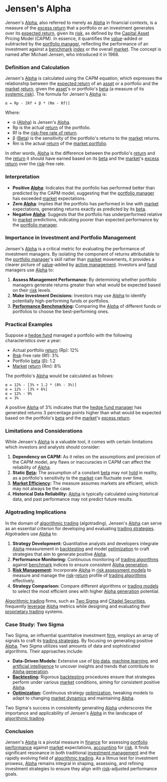 # Jensen's Alpha

Jensen's [Alpha](../a/alpha.md), also referred to merely as [Alpha](../a/alpha.md) in financial contexts, is a measure of the [excess return](../e/excess_return.md) that a portfolio or an investment generates over its [expected return](../e/expected_return.md), given its [risk](../r/risk.md), as defined by the [Capital Asset](../c/capital_asset.md) Pricing Model (CAPM). In essence, it quantifies the [value](../v/value.md)-added or subtracted by the [portfolio manager](../p/portfolio_manager.md), reflecting the performance of an investment against a [benchmark](../b/benchmark.md) [index](../i/index_instrument.md) or the overall [market](../m/market.md). The concept is named after Michael Jensen, who introduced it in 1968.

### Definition and Calculation
Jensen's [Alpha](../a/alpha.md) is calculated using the CAPM equation, which expresses the relationship between the [expected return](../e/expected_return.md) of an [asset](../a/asset.md) or a portfolio and the [market](../m/market.md) [return](../r/return.md), given the [asset](../a/asset.md)'s or portfolio's [beta](../b/beta.md) (a measure of its [systemic risk](../s/systemic_risk.md)). The formula for Jensen's [Alpha](../a/alpha.md) is:

```
α = Rp - [Rf + β * (Rm - Rf)]
```

Where:
- α ([Alpha](../a/alpha.md)) is Jensen's [Alpha](../a/alpha.md).
- Rp is the actual [return](../r/return.md) of the portfolio.
- Rf is the [risk-free rate of return](../r/risk-free_rate_of_return.md).
- β ([Beta](../b/beta.md)) is the sensitivity of the portfolio's returns to the [market](../m/market.md) returns.
- Rm is the actual [return](../r/return.md) of the [market portfolio](../m/market_portfolio.md).

In other words, [Alpha](../a/alpha.md) is the difference between the portfolio's [return](../r/return.md) and the [return](../r/return.md) it should have earned based on its [beta](../b/beta.md) and the [market](../m/market.md)'s [excess return](../e/excess_return.md) over the [risk](../r/risk.md)-free rate.

### Interpretation
- **Positive [Alpha](../a/alpha.md)**: Indicates that the portfolio has performed better than predicted by the CAPM model, suggesting that the [portfolio manager](../p/portfolio_manager.md) has exceeded [market](../m/market.md) expectations.
- **Zero [Alpha](../a/alpha.md)**: Implies that the portfolio has performed in line with [market](../m/market.md) expectations, generating returns exactly as predicted by its [beta](../b/beta.md).
- **Negative [Alpha](../a/alpha.md)**: Suggests that the portfolio has underperformed relative to [market](../m/market.md) predictions, indicating poorer than expected performance by the [portfolio manager](../p/portfolio_manager.md).

### Importance in Investment and Portfolio Management
Jensen's [Alpha](../a/alpha.md) is a critical metric for evaluating the performance of investment managers. By isolating the component of returns attributable to the [portfolio manager](../p/portfolio_manager.md)'s skill rather than [market](../m/market.md) movements, it provides a clearer picture of [value](../v/value.md)-added by [active management](../a/active_management.md). Investors and [fund](../f/fund.md) managers use [Alpha](../a/alpha.md) to:

1. **Assess Management Performance:** By determining whether portfolio managers generate returns greater than what would be expected based on their [risk](../r/risk.md) levels.
2. **Make Investment Decisions:** Investors may use [Alpha](../a/alpha.md) to identify potentially high-performing funds or portfolios.
3. **[Performance Benchmarking](../p/performance_benchmarking.md):** Comparing the [Alpha](../a/alpha.md) of different funds or portfolios to choose the best-performing ones.

### Practical Examples
Suppose a [hedge fund](../h/hedge_fund.md) managed a portfolio with the following characteristics over a year:
- Actual portfolio [return](../r/return.md) (Rp): 12%
- [Risk](../r/risk.md)-free rate (Rf): 3%
- Portfolio [beta](../b/beta.md) (β): 1.2
- [Market](../m/market.md) [return](../r/return.md) (Rm): 8%

The portfolio's [Alpha](../a/alpha.md) would be calculated as follows:
```
α = 12% - [3% + 1.2 * (8% - 3%)]
α = 12% - [3% + 6%]
α = 12% - 9%
α = 3%
```

A positive [Alpha](../a/alpha.md) of 3% indicates that the [hedge fund manager](../h/hedge_fund_manager.md) has generated returns 3 percentage points higher than what would be expected based on the portfolio's [beta](../b/beta.md) and the [market](../m/market.md)'s [excess return](../e/excess_return.md).

### Limitations and Considerations
While Jensen's [Alpha](../a/alpha.md) is a valuable tool, it comes with certain limitations which investors and analysts should consider:

1. **Dependency on CAPM:** As it relies on the assumptions and precision of the CAPM model, any flaws or inaccuracies in CAPM can affect the reliability of [Alpha](../a/alpha.md).
2. **Static [Beta](../b/beta.md):** The assumption of a constant [beta](../b/beta.md) may not [hold](../h/hold.md) in reality, as a portfolio's sensitivity to the [market](../m/market.md) can fluctuate over time.
3. **[Market Efficiency](../m/market_efficiency.md):** The measure assumes markets are efficient, which may not always be the case.
4. **Historical Data Reliability:** [Alpha](../a/alpha.md) is typically calculated using historical data, and past performance may not predict future results.

### Algotrading Implications
In the domain of [algorithmic trading](../a/algorithmic_trading.md) (algotrading), Jensen's [Alpha](../a/alpha.md) can serve as an essential criterion for developing and evaluating [trading strategies](../t/trading_strategies.md). Algotraders use [Alpha](../a/alpha.md) to:

1. **Strategy Development:** Quantitative analysts and developers integrate [Alpha](../a/alpha.md) measurement in [backtesting](../b/backtesting.md) and model [optimization](../o/optimization.md) to craft strategies that aim to generate positive [Alpha](../a/alpha.md).
2. **Performance Monitoring:** Continuous monitoring of [trading algorithms](../t/trading_algorithms.md) against [benchmark](../b/benchmark.md) indices to ensure consistent [Alpha generation](../a/alpha_generation.md).
3. **[Risk Management](../r/risk_management.md):** Incorporate [Alpha](../a/alpha.md) in [risk assessment models](../r/risk_assessment_models.md) to measure and manage the [risk](../r/risk.md)-[return](../r/return.md) profile of [trading algorithms](../t/trading_algorithms.md) effectively.
4. **Strategy Comparison:** Compare different algorithms or [trading models](../t/trading_models.md) to select the most efficient ones with higher [Alpha generation](../a/alpha_generation.md) potential.

[Algorithmic trading](../a/algorithmic_trading.md) firms, such as [Two Sigma](https://www.twosigma.com/) and [Citadel Securities](https://www.citadelsecurities.com/), frequently [leverage](../l/leverage.md) [Alpha](../a/alpha.md) metrics while designing and evaluating their [proprietary trading](../p/proprietary_trading.md) systems.

### Case Study: Two Sigma
Two Sigma, an influential quantitative investment [firm](../f/firm.md), employs an array of signals to craft its [trading strategies](../t/trading_strategies.md). By focusing on generating positive [Alpha](../a/alpha.md), Two Sigma utilizes vast amounts of data and sophisticated algorithms. Their approaches include:

- **Data-Driven Models:** Extensive use of [big data](../b/big_data_in_trading.md), [machine learning](../m/machine_learning.md), and [artificial intelligence](../a/artificial_intelligence_in_trading.md) to uncover insights and trends that contribute to [Alpha generation](../a/alpha_generation.md).
- **[Backtesting](../b/backtesting.md):** Rigorous [backtesting](../b/backtesting.md) procedures ensure that strategies perform under various [market](../m/market.md) conditions, aiming for consistent positive [Alpha](../a/alpha.md).
- **[Optimization](../o/optimization.md):** Continuous strategy [optimization](../o/optimization.md), tweaking models to adapt to changing [market dynamics](../m/market_dynamics.md) and maintaining [Alpha](../a/alpha.md).

Two Sigma's success in consistently generating [Alpha](../a/alpha.md) underscores the importance and applicability of Jensen's [Alpha](../a/alpha.md) in the landscape of [algorithmic trading](../a/algorithmic_trading.md).

### Conclusion
Jensen's [Alpha](../a/alpha.md) is a pivotal measure in [finance](../f/finance.md) for assessing [portfolio performance](../p/portfolio_performance.md) against [market](../m/market.md) expectations, [accounting](../a/accounting.md) for [risk](../r/risk.md). It finds significant resonance in both traditional [investment management](../i/investment_management.md) and the rapidly evolving field of [algorithmic trading](../a/algorithmic_trading.md). As a litmus test for investment prowess, [Alpha](../a/alpha.md) remains integral in shaping, assessing, and refining investment strategies to ensure they align with [risk](../r/risk.md)-adjusted performance goals.
